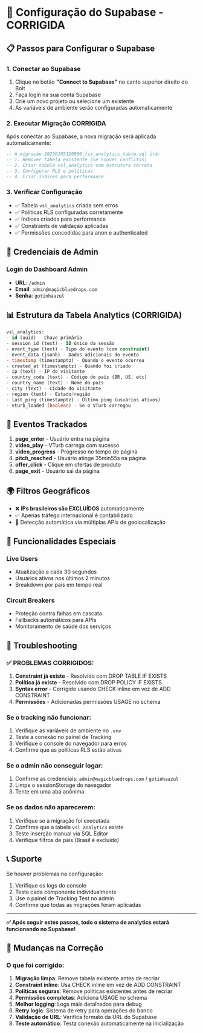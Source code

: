 # 🚀 Configuração do Supabase - CORRIGIDA

## 📋 Passos para Configurar o Supabase

### 1. Conectar ao Supabase
1. Clique no botão **"Connect to Supabase"** no canto superior direito do Bolt
2. Faça login na sua conta Supabase
3. Crie um novo projeto ou selecione um existente
4. As variáveis de ambiente serão configuradas automaticamente

### 2. Executar Migração CORRIGIDA
Após conectar ao Supabase, a nova migração será aplicada automaticamente:

```sql
-- A migração 20250105120000_fix_analytics_table.sql irá:
-- 1. Remover tabela existente (se houver conflitos)
-- 2. Criar tabela vsl_analytics com estrutura correta
-- 3. Configurar RLS e políticas
-- 4. Criar índices para performance
```

### 3. Verificar Configuração
- ✅ Tabela `vsl_analytics` criada sem erros
- ✅ Políticas RLS configuradas corretamente
- ✅ Índices criados para performance
- ✅ Constraints de validação aplicadas
- ✅ Permissões concedidas para anon e authenticated

## 🔐 Credenciais de Admin

### Login do Dashboard Admin
- **URL**: `/admin`
- **Email**: `admin@magicbluedrops.com`
- **Senha**: `gotinhaazul`

## 📊 Estrutura da Tabela Analytics (CORRIGIDA)

```sql
vsl_analytics:
- id (uuid) - Chave primária
- session_id (text) - ID único da sessão
- event_type (text) - Tipo do evento (com constraint)
- event_data (jsonb) - Dados adicionais do evento
- timestamp (timestamptz) - Quando o evento ocorreu
- created_at (timestamptz) - Quando foi criado
- ip (text) - IP do visitante
- country_code (text) - Código do país (BR, US, etc)
- country_name (text) - Nome do país
- city (text) - Cidade do visitante
- region (text) - Estado/região
- last_ping (timestamptz) - Último ping (usuários ativos)
- vturb_loaded (boolean) - Se o VTurb carregou
```

## 🎯 Eventos Trackados

1. **page_enter** - Usuário entra na página
2. **video_play** - VTurb carrega com sucesso
3. **video_progress** - Progresso no tempo de página
4. **pitch_reached** - Usuário atinge 35min55s na página
5. **offer_click** - Clique em ofertas de produto
6. **page_exit** - Usuário sai da página

## 🌍 Filtros Geográficos

- ❌ **IPs brasileiros são EXCLUÍDOS** automaticamente
- ✅ Apenas tráfego internacional é contabilizado
- 🔄 Detecção automática via múltiplas APIs de geolocalização

## 🔧 Funcionalidades Especiais

### Live Users
- Atualização a cada 30 segundos
- Usuários ativos nos últimos 2 minutos
- Breakdown por país em tempo real

### Circuit Breakers
- Proteção contra falhas em cascata
- Fallbacks automáticos para APIs
- Monitoramento de saúde dos serviços

## 🚨 Troubleshooting

### ✅ PROBLEMAS CORRIGIDOS:
1. **Constraint já existe** - Resolvido com DROP TABLE IF EXISTS
2. **Política já existe** - Resolvido com DROP POLICY IF EXISTS
3. **Syntax error** - Corrigido usando CHECK inline em vez de ADD CONSTRAINT
4. **Permissões** - Adicionadas permissões USAGE no schema

### Se o tracking não funcionar:
1. Verifique as variáveis de ambiente no `.env`
2. Teste a conexão no painel de Tracking
3. Verifique o console do navegador para erros
4. Confirme que as políticas RLS estão ativas

### Se o admin não conseguir logar:
1. Confirme as credenciais: `admin@magicbluedrops.com` / `gotinhaazul`
2. Limpe o sessionStorage do navegador
3. Tente em uma aba anônima

### Se os dados não aparecerem:
1. Verifique se a migração foi executada
2. Confirme que a tabela `vsl_analytics` existe
3. Teste inserção manual via SQL Editor
4. Verifique filtros de país (Brasil é excluído)

## 📞 Suporte

Se houver problemas na configuração:
1. Verifique os logs do console
2. Teste cada componente individualmente
3. Use o painel de Tracking Test no admin
4. Confirme que todas as migrações foram aplicadas

---

**✅ Após seguir estes passos, todo o sistema de analytics estará funcionando no Supabase!**

## 🔄 Mudanças na Correção

### O que foi corrigido:
1. **Migração limpa**: Remove tabela existente antes de recriar
2. **Constraint inline**: Usa CHECK inline em vez de ADD CONSTRAINT
3. **Políticas seguras**: Remove políticas existentes antes de recriar
4. **Permissões completas**: Adiciona USAGE no schema
5. **Melhor logging**: Logs mais detalhados para debug
6. **Retry logic**: Sistema de retry para operações do banco
7. **Validação de URL**: Verifica formato da URL do Supabase
8. **Teste automático**: Testa conexão automaticamente na inicialização